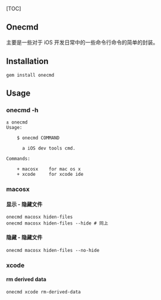 [TOC]



## Onecmd

主要是一些对于 iOS 开发日常中的一些命令行命令的简单的封装。



## Installation

```
gem install onecmd
```



## Usage

### onecmd -h

```shell
± onecmd
Usage:

    $ onecmd COMMAND

      a iOS dev tools cmd.

Commands:

    + macosx    for mac os x
    + xcode     for xcode ide
```

### macosx

#### 显示 - 隐藏文件

```shell
onecmd macosx hiden-files
onecmd macosx hiden-files --hide # 同上
```

####  隐藏 - 隐藏文件

```
onecmd macosx hiden-files --no-hide
```

### xcode

#### rm derived data

```
onecmd xcode rm-derived-data
```

